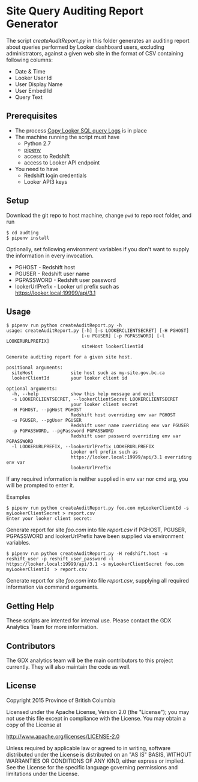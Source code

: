 # Site Query Auditing Report Generator
The script *createAuditReport.py* in this folder generates an auditing report about queries performed by Looker dashboard users, excluding administrators, against a given web site in the format of CSV containing following columns:

* Date & Time
* Looker User Id
* User Display Name
* User Embed Id
* Query Text

## Prerequisites
* The process [Copy Looker SQL query Logs](../../maintenance/copySqlQuery) is in place
* The machine running the script must have
  * Python 2.7
  * [pipenv](https://github.com/pypa/pipenv)
  * access to Redshift
  * access to Looker API endpoint
* You need to have
  * Redshift login credentials
  * Looker API3 keys

## Setup
Download the git repo to host machine, change *`pwd`* to repo root folder, and run

```
$ cd audting
$ pipenv install
```
Optionally, set following environment variables if you don't want to supply the information in every invocation.

* PGHOST - Redshift host
* PGUSER - Redshift user name
* PGPASSWORD - Redshift user password
* lookerUrlPrefix - Looker url prefix such as https://looker.local:19999/api/3.1  

## Usage

```
$ pipenv run python createAuditReport.py -h
usage: createAuditReport.py [-h] [-s LOOKERCLIENTSECRET] [-H PGHOST]
                            [-u PGUSER] [-p PGPASSWORD] [-l LOOKERURLPREFIX]
                            siteHost lookerClientId

Generate auditing report for a given site host.

positional arguments:
  siteHost              site host such as my-site.gov.bc.ca
  lookerClientId        your looker client id

optional arguments:
  -h, --help            show this help message and exit
  -s LOOKERCLIENTSECRET, --lookerClientSecret LOOKERCLIENTSECRET
                        your looker client secret
  -H PGHOST, --pgHost PGHOST
                        Redshift host overriding env var PGHOST
  -u PGUSER, --pgUser PGUSER
                        Redshift user name overriding env var PGUSER
  -p PGPASSWORD, --pgPassword PGPASSWORD
                        Redshift user password overriding env var PGPASSWORD
  -l LOOKERURLPREFIX, --lookerUrlPrefix LOOKERURLPREFIX
                        Looker url prefix such as
                        https://looker.local:19999/api/3.1 overriding env var
                        lookerUrlPrefix
```
If any required information is neither supplied in env var nor cmd arg, you will be prompted to enter it.

Examples

```
$ pipenv run python createAuditReport.py foo.com myLookerClientId -s myLookerClientSecret > report.csv
Enter your looker client secret:
```
Generate report for site *foo.com* into file *report.csv* if PGHOST, PGUSER, PGPASSWORD and lookerUrlPrefix have been supplied via environment variables.
```
$ pipenv run python createAuditReport.py -H redshift.host -u reshift_user -p reshift_user_password -l https://looker.local:19999/api/3.1 -s myLookerClientSecret foo.com myLookerClientId  > report.csv
```
Generate report for site *foo.com* into file *report.csv*, supplying all required information via command arguments.

## Getting Help

These scripts are intented for internal use. Please contact the GDX Analytics Team for more information.

## Contributors

The GDX analytics team will be the main contributors to this project currently. They will also maintain the code as well.

## License

Copyright 2015 Province of British Columbia

Licensed under the Apache License, Version 2.0 (the "License");
you may not use this file except in compliance with the License.
You may obtain a copy of the License at

   http://www.apache.org/licenses/LICENSE-2.0

Unless required by applicable law or agreed to in writing, software
distributed under the License is distributed on an "AS IS" BASIS,
WITHOUT WARRANTIES OR CONDITIONS OF ANY KIND, either express or implied.
See the License for the specific language governing permissions and limitations under the License.
